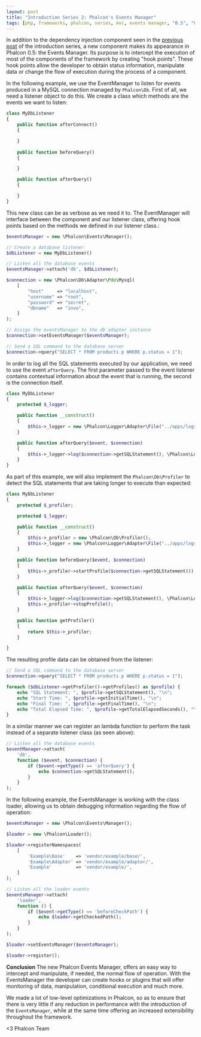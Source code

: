 ```yaml
---
layout: post
title: "Introduction Series 2: Phalcon's Events Manager"
tags: [php, frameworks, phalcon, series, mvc, events manager, "0.5", "0.x"]
---
```


In addition to the dependency injection component seen in the [previous post](/post/introduction-series-1-phalcons-dependency) of the introduction series, a new component makes its appearance in Phalcon 0.5: the Events Manager. Its purpose is to intercept the execution of most of the components of the framework by creating "hook points". These hook points allow the developer to obtain status information, manipulate data or change the flow of execution during the process of a component.

In the following example, we use the EventManager to listen for events produced in a MySQL connection managed by `Phalcon\Db`. First of all, we need a listener object to do this. We create a class which methods are the events we want to listen:

```php
class MyDbListener 
{
    public function afterConnect()
    {

    }
    
    public function beforeQuery()
    {

    }

    public function afterQuery()
    {

    }
}
```

This new class can be as verbose as we need it to. The EventManager will interface between the component and our listener class, offering hook points based on the methods we defined in our listener class.:

```php
$eventsManager = new \Phalcon\Events\Manager();

// Create a database listener
$dbListener = new MyDbListener()

// Listen all the database events
$eventsManager->attach('db', $dbListener);

$connection = new \Phalcon\Db\Adapter\Pdo\Mysql(
    [
        "host"     => "localhost",
        "username" => "root",
        "password" => "secret",
        "dbname"   => "invo",
    ]
);

// Assign the eventsManager to the db adapter instance
$connection->setEventsManager($eventsManager);

// Send a SQL command to the database server
$connection->query("SELECT * FROM products p WHERE p.status = 1");
```

In order to log all the SQL statements executed by our application, we need to use the event `afterQuery`. The first parameter passed to the event listener contains contextual information about the event that is running, the second is the connection itself.

```php
class MyDbListener 
{
    protected $_logger;

    public function __construct()
    {
        $this->_logger = new \Phalcon\Logger\Adapter\File("../apps/logs/db.log");
    }    

    public function afterQuery($event, $connection)
    {
        $this->_logger->log($connection->getSQLStatement(), \Phalcon\Logger::INFO);
    }
}
```

As part of this example, we will also implement the `Phalcon\Db\Profiler` to detect the SQL statements that are taking longer to execute than expected:

```php
class MyDbListener 
{
    protected $_profiler;

    protected $_logger;

    public function __construct()
    {
        $this->_profiler = new \Phalcon\Db\Profiler();
        $this->_logger = new \Phalcon\Logger\Adapter\File("../apps/logs/db.log");        
    }

    public function beforeQuery($event, $connection)
    {
        $this->_profiler->startProfile($connection->getSQLStatement());
    }

    public function afterQuery($event, $connection)
    {
        $this->_logger->log($connection->getSQLStatement(), \Phalcon\Logger::INFO);
        $this->_profiler->stopProfile();
    }

    public function getProfiler()
    {
        return $this->_profiler;
    }

}
```

The resulting profile data can be obtained from the listener:

```php
// Send a SQL command to the database server
$connection->query("SELECT * FROM products p WHERE p.status = 1");

foreach ($dbListener->getProfiler()->getProfiles() as $profile) {
    echo "SQL Statement: ", $profile->getSQLStatement(), "\n";
    echo "Start Time: ", $profile->getInitialTime(), "\n";
    echo "Final Time: ", $profile->getFinalTime(), "\n";
    echo "Total Elapsed Time: ", $profile->getTotalElapsedSeconds(), "\n";
}
```

In a similar manner we can register an lambda function to perform the task instead of a separate listener class (as seen above):

```php
// Listen all the database events
$eventManager->attach(
    'db',
    function ($event, $connection) {    
        if ($event->getType() == 'afterQuery') {
            echo $connection->getSQLStatement();
        }
    }
);
```

In the following example, the EventsManager is working with the class loader, allowing us to obtain debugging information regarding the flow of operation:

```php
$eventsManager = new \Phalcon\Events\Manager();

$loader = new \Phalcon\Loader();

$loader->registerNamespaces(
    [
        'Example\Base'    => 'vendor/example/base/',
        'Example\Adapter' => 'vendor/example/adapter/',
        'Example'         => 'vendor/example/',
    ]
);

// Listen all the loader events
$eventsManager->attach(
    'loader',
    function () {
        if ($event->getType() == 'beforeCheckPath') {
            echo $loader->getCheckedPath();
        }
    }
);

$loader->setEventsManager($eventsManager);

$loader->register();
```

**Conclusion**
The new Phalcon Events Manager, offers an easy way to intercept and manipulate, if needed, the normal flow of operation. With the EventsManager the developer can create hooks or plugins that will offer monitoring of data, manipulation, conditional execution and much more.

We made a lot of low-level optimizations in Phalcon, so as to ensure that there is very little if any reduction in performance with the introduction of the `EventsManager`, while at the same time offering an increased extensibility throughout the framework.

<3 Phalcon Team